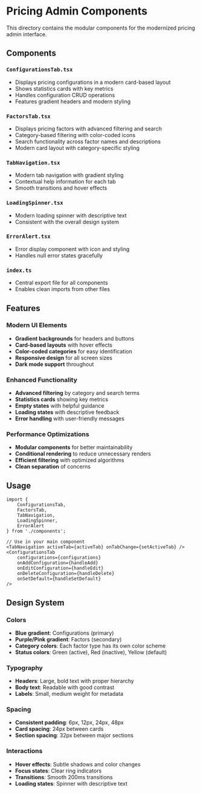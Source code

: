 # Pricing Admin Components

This directory contains the modular components for the modernized pricing admin interface.

## Components

### `ConfigurationsTab.tsx`
- Displays pricing configurations in a modern card-based layout
- Shows statistics cards with key metrics
- Handles configuration CRUD operations
- Features gradient headers and modern styling

### `FactorsTab.tsx`
- Displays pricing factors with advanced filtering and search
- Category-based filtering with color-coded icons
- Search functionality across factor names and descriptions
- Modern card layout with category-specific styling

### `TabNavigation.tsx`
- Modern tab navigation with gradient styling
- Contextual help information for each tab
- Smooth transitions and hover effects

### `LoadingSpinner.tsx`
- Modern loading spinner with descriptive text
- Consistent with the overall design system

### `ErrorAlert.tsx`
- Error display component with icon and styling
- Handles null error states gracefully

### `index.ts`
- Central export file for all components
- Enables clean imports from other files

## Features

### Modern UI Elements
- **Gradient backgrounds** for headers and buttons
- **Card-based layouts** with hover effects
- **Color-coded categories** for easy identification
- **Responsive design** for all screen sizes
- **Dark mode support** throughout

### Enhanced Functionality
- **Advanced filtering** by category and search terms
- **Statistics cards** showing key metrics
- **Empty states** with helpful guidance
- **Loading states** with descriptive feedback
- **Error handling** with user-friendly messages

### Performance Optimizations
- **Modular components** for better maintainability
- **Conditional rendering** to reduce unnecessary renders
- **Efficient filtering** with optimized algorithms
- **Clean separation** of concerns

## Usage

```tsx
import { 
    ConfigurationsTab, 
    FactorsTab, 
    TabNavigation, 
    LoadingSpinner, 
    ErrorAlert 
} from './components';

// Use in your main component
<TabNavigation activeTab={activeTab} onTabChange={setActiveTab} />
<ConfigurationsTab 
    configurations={configurations}
    onAddConfiguration={handleAdd}
    onEditConfiguration={handleEdit}
    onDeleteConfiguration={handleDelete}
    onSetDefault={handleSetDefault}
/>
```

## Design System

### Colors
- **Blue gradient**: Configurations (primary)
- **Purple/Pink gradient**: Factors (secondary)
- **Category colors**: Each factor type has its own color scheme
- **Status colors**: Green (active), Red (inactive), Yellow (default)

### Typography
- **Headers**: Large, bold text with proper hierarchy
- **Body text**: Readable with good contrast
- **Labels**: Small, medium weight for metadata

### Spacing
- **Consistent padding**: 6px, 12px, 24px, 48px
- **Card spacing**: 24px between cards
- **Section spacing**: 32px between major sections

### Interactions
- **Hover effects**: Subtle shadows and color changes
- **Focus states**: Clear ring indicators
- **Transitions**: Smooth 200ms transitions
- **Loading states**: Spinner with descriptive text 